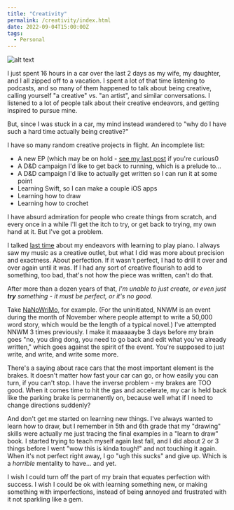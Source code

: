 ```yaml
---
title: "Creativity"
permalink: /creativity/index.html
date: 2022-09-04T15:00:00Z
tags: 
  - Personal
---
```


![alt text][headerImg]

I just spent 16 hours in a car over the last 2 days as my wife, my daughter, and I all zipped off to a vacation. I spent a lot of that time listening to podcasts, and so many of them happened to talk about being creative, calling yourself "a creative" vs. "an artist", and similar conversations. I listened to a lot of people talk about their creative endeavors, and getting inspired to pursue mine.

But, since I was stuck in a car, my mind instead wandered to "why do I have such a hard time actually being creative?"

I have so many random creative projects in flight. An incomplete list:

- A new EP (which may be on hold - [see my last post][do] if you're curious0
- A D&D campaign I'd like to get back to running, which is a prelude to...
- A D&D campaign I'd like to actually get written so I can run it at some point
- Learning Swift, so I can make a couple iOS apps
- Learning how to draw
- Learning how to crochet

I have absurd admiration for people who create things from scratch, and every once in a while I'll get the itch to try, or get back to trying, my own hand at it. But I've got a problem.

I talked [last time][do] about my endeavors with learning to play piano. I always saw my music as a creative outlet, but what I did was more about precision and exactness. About perfection. If it wasn't perfect, I had to drill it over and over again until it was. If I had any sort of creative flourish to add to something, too bad, that's not how the piece was written, can't do that.

After more than a dozen years of that, *I'm unable to just create, or even just **try** something - it must be perfect, or it's no good.*

Take [NaNoWriMo][nnwm], for example. (For the uninitiated, NNWM is an event during the month of November where people attempt to write a 50,000 word story, which would be the length of a typical novel.) I've attempted NNWM 3 times previously. I make it maaaaaybe 3 days before my brain goes "no, you ding dong, you need to go back and edit what you've already written," which goes against the spirit of the event. You're supposed to just write, and write, and write some more.

There's a saying about race cars that the most important element is the brakes. It doesn't matter how fast your car can go, or how easily you can turn, if you can't stop. I have the inverse problem - my brakes are TOO good. When it comes time to hit the gas and accelerate, my car is held back like the parking brake is permanently on, because well what if I need to change directions suddenly?

And don't get me started on learning new things. I've always wanted to learn how to draw, but I remember in 5th and 6th grade that my "drawing" skills were actually me just tracing the final examples in a "learn to draw" book. I started trying to teach myself again last fall, and I did about 2 or 3 things before I went "wow this is kinda tough!" and not touching it again. When it's not perfect right away, I go "ugh this sucks" and give up. Which is a *horrible* mentality to have... and yet.

I wish I could turn off the part of my brain that equates perfection with success. I wish I could be ok with learning something new, or making something with imperfections, instead of being annoyed and frustrated with it not sparkling like a gem.

[headerImg]: https://melschwartz.com/wp-content/uploads/2021/05/perfectionism-man-in-chains-1-2.jpg "The Weight of Perfection"
[do]: https://niclake.me/do
[nnwm]: https://www.nanowrimo.org
